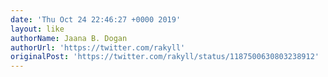 ```yaml
---
date: 'Thu Oct 24 22:46:27 +0000 2019'
layout: like
authorName: Jaana B. Dogan
authorUrl: 'https://twitter.com/rakyll'
originalPost: 'https://twitter.com/rakyll/status/1187500630803238912'
---
```

